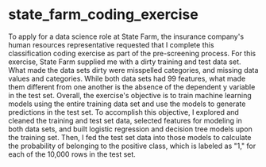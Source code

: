 # state_farm_coding_exercise
To apply for a data science role at State Farm, the insurance company's human resources representative requested that I complete this classification coding exercise as part of the pre-screening process. For this exercise, State Farm supplied me with a dirty training and test data set. What made the data sets dirty were misspelled categories, and missing data values and categories. While both data sets had 99 features, what made them different from one another is the absence of the dependent y variable in the test set. Overall, the exercise's objective is to train machine learning models using the entire training data set and use the models to generate predictions in the test set. To accomplish this objective, I explored and cleaned the training and test set data, selected features for modeling in both data sets, and built logistic regression and decision tree models upon the training set. Then, I fed the test set data into those models to calculate the probability of belonging to the positive class, which is labeled as "1," for each of the 10,000 rows in the test set. 

